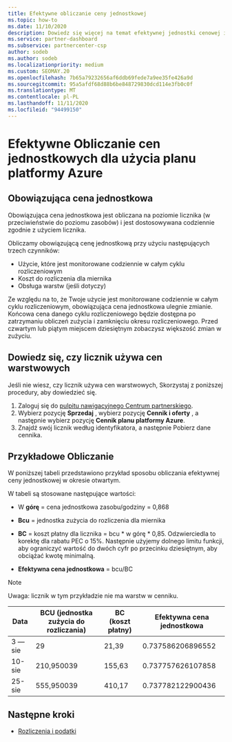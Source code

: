 ```yaml
---
title: Efektywne obliczanie ceny jednostkowej
ms.topic: how-to
ms.date: 11/10/2020
description: Dowiedz się więcej na temat efektywnej jednostki cenowej i sposobu jej obliczania. Zawiera przykładowe obliczanie.
ms.service: partner-dashboard
ms.subservice: partnercenter-csp
author: sodeb
ms.author: sodeb
ms.localizationpriority: medium
ms.custom: SEOMAY.20
ms.openlocfilehash: 7b65a79232656af6ddb69fede7a9ee35fe426a9d
ms.sourcegitcommit: 95a5afdf68d88b6be848729830dcd114e3fb0c0f
ms.translationtype: MT
ms.contentlocale: pl-PL
ms.lasthandoff: 11/11/2020
ms.locfileid: "94499150"
---
```

# <a name="effective-unit-price-calculation-for-azure-plan-consumption"></a>Efektywne Obliczanie cen jednostkowych dla użycia planu platformy Azure

## <a name="the-effective-unit-price"></a>Obowiązująca cena jednostkowa

Obowiązująca cena jednostkowa jest obliczana na poziomie licznika (w przeciwieństwie do poziomu zasobów) i jest dostosowywana codziennie zgodnie z użyciem licznika.

Obliczamy obowiązującą cenę jednostkową przy użyciu następujących trzech czynników:

- Użycie, które jest monitorowane codziennie w całym cyklu rozliczeniowym
- Koszt do rozliczenia dla miernika
- Obsługa warstw (jeśli dotyczy)

Ze względu na to, że Twoje użycie jest monitorowane codziennie w całym cyklu rozliczeniowym, obowiązująca cena jednostkowa ulegnie zmianie. Końcowa cena danego cyklu rozliczeniowego będzie dostępna po zatrzymaniu obliczeń zużycia i zamknięciu okresu rozliczeniowego. Przed czwartym lub piątym miejscem dziesiętnym zobaczysz większość zmian w zużyciu.

## <a name="find-out-whether-your-meter-uses-tiered-pricing"></a>Dowiedz się, czy licznik używa cen warstwowych

Jeśli nie wiesz, czy licznik używa cen warstwowych, Skorzystaj z poniższej procedury, aby dowiedzieć się. 

1. Zaloguj się do [pulpitu nawigacyjnego Centrum partnerskiego](https://partner.microsoft.com/dashboard/).
2. Wybierz pozycję **Sprzedaj** , wybierz pozycję **Cennik i oferty** , a następnie wybierz pozycję **Cennik planu platformy Azure**.
3. Znajdź swój licznik według identyfikatora, a następnie Pobierz dane cennika. 

## <a name="sample-calculation"></a>Przykładowe Obliczanie

W poniższej tabeli przedstawiono przykład sposobu obliczania efektywnej ceny jednostkowej w okresie otwartym.

W tabeli są stosowane następujące wartości: 

- W **górę** = cena jednostkowa zasobu/godziny = 0,868

- **Bcu** = jednostka zużycia do rozliczenia dla miernika

- **BC** = koszt płatny dla licznika = bcu * w górę * 0,85. Odzwierciedla to korektę dla rabatu PEC o 15%. Następnie użyjemy dolnego limitu funkcji, aby ograniczyć wartość do dwóch cyfr po przecinku dziesiętnym, aby obciążać kwotę minimalną. 

- **Efektywna cena jednostkowa** = bcu/BC

>[!NOTE]
>Uwaga: licznik w tym przykładzie nie ma warstw w cenniku.

| Data | BCU (jednostka zużycia do rozliczania) | BC (koszt płatny) | Efektywna cena jednostkowa |
| ------ | ----------- | ----------- | ----------- |  
| 3 — sie | 29 | 21,39 | 0.737586206896552 |
| 10-sie | 210,950039 | 155,63 | 0.737757626107858 |
| 25-sie | 555,950039 | 410,17 | 0.737782122900436 |

## <a name="next-steps"></a>Następne kroki

- [Rozliczenia i podatki](billing.md)
